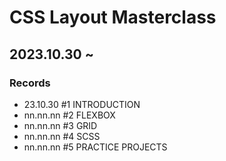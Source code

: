 # CSS Layout Masterclass

## 2023.10.30 ~

### Records

- 23.10.30 #1 INTRODUCTION
- nn.nn.nn #2 FLEXBOX
- nn.nn.nn #3 GRID
- nn.nn.nn #4 SCSS
- nn.nn.nn #5 PRACTICE PROJECTS
